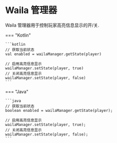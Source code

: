 # Waila 管理器

Waila 管理器用于控制玩家高亮信息显示的开/关.

=== "Kotlin"

    ```kotlin
    // 获取当前状态
    val enabled = wailaManager.getState(player)

    // 启用高亮信息显示
    wailaManager.setState(player, true)
    // 关闭高亮信息显示
    wailaManager.setState(player, false)
    ```

=== "Java"

    ```java
    // 获取当前状态
    boolean enabled = wailaManager.getState(player);

    // 启用高亮信息显示
    wailaManager.setState(player, true);
    // 关闭高亮信息显示
    wailaManager.setState(player, false);
    ```